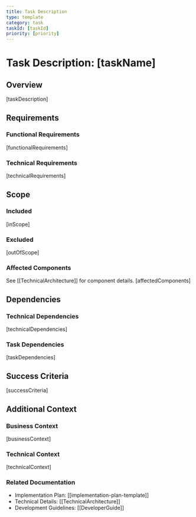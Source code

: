 ```yaml
---
title: Task Description
type: template
category: task
taskId: [taskId]
priority: [priority]
---
```


# Task Description: [taskName]

## Overview

[taskDescription]

## Requirements

### Functional Requirements

[functionalRequirements]

### Technical Requirements

[technicalRequirements]

## Scope

### Included

[inScope]

### Excluded

[outOfScope]

### Affected Components

See [[TechnicalArchitecture]] for component details.
[affectedComponents]

## Dependencies

### Technical Dependencies

[technicalDependencies]

### Task Dependencies

[taskDependencies]

## Success Criteria

[successCriteria]

## Additional Context

### Business Context

[businessContext]

### Technical Context

[technicalContext]

### Related Documentation

- Implementation Plan: [[implementation-plan-template]]
- Technical Details: [[TechnicalArchitecture]]
- Development Guidelines: [[DeveloperGuide]]
